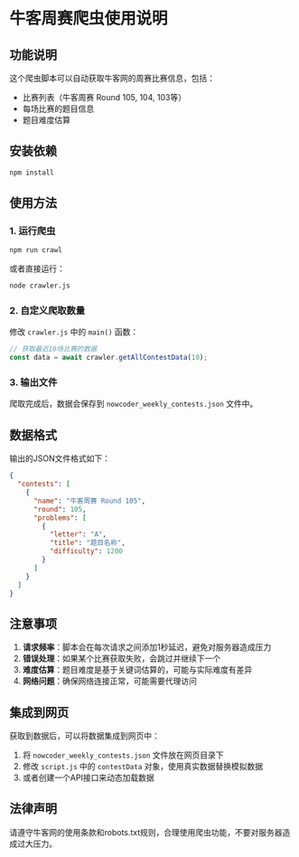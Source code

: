 # 牛客周赛爬虫使用说明

## 功能说明

这个爬虫脚本可以自动获取牛客网的周赛比赛信息，包括：
- 比赛列表（牛客周赛 Round 105, 104, 103等）
- 每场比赛的题目信息
- 题目难度估算

## 安装依赖

```bash
npm install
```

## 使用方法

### 1. 运行爬虫

```bash
npm run crawl
```

或者直接运行：

```bash
node crawler.js
```

### 2. 自定义爬取数量

修改 `crawler.js` 中的 `main()` 函数：

```javascript
// 获取最近10场比赛的数据
const data = await crawler.getAllContestData(10);
```

### 3. 输出文件

爬取完成后，数据会保存到 `nowcoder_weekly_contests.json` 文件中。

## 数据格式

输出的JSON文件格式如下：

```json
{
  "contests": [
    {
      "name": "牛客周赛 Round 105",
      "round": 105,
      "problems": [
        {
          "letter": "A",
          "title": "题目名称",
          "difficulty": 1200
        }
      ]
    }
  ]
}
```

## 注意事项

1. **请求频率**：脚本会在每次请求之间添加1秒延迟，避免对服务器造成压力
2. **错误处理**：如果某个比赛获取失败，会跳过并继续下一个
3. **难度估算**：题目难度是基于关键词估算的，可能与实际难度有差异
4. **网络问题**：确保网络连接正常，可能需要代理访问

## 集成到网页

获取到数据后，可以将数据集成到网页中：

1. 将 `nowcoder_weekly_contests.json` 文件放在网页目录下
2. 修改 `script.js` 中的 `contestData` 对象，使用真实数据替换模拟数据
3. 或者创建一个API接口来动态加载数据

## 法律声明

请遵守牛客网的使用条款和robots.txt规则，合理使用爬虫功能，不要对服务器造成过大压力。


